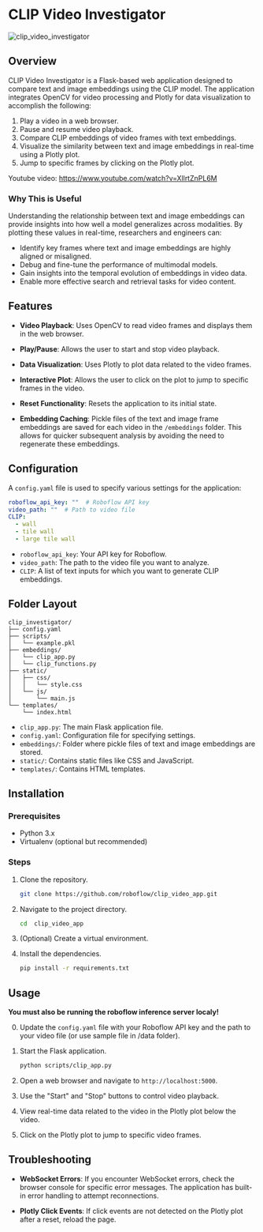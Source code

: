 # CLIP Video Investigator

![clip_video_investigator](media/overfiewGif.gif)

## Overview

CLIP Video Investigator is a Flask-based web application designed to compare text and image embeddings using the CLIP model. The application integrates OpenCV for video processing and Plotly for data visualization to accomplish the following:

1. Play a video in a web browser.
2. Pause and resume video playback.
3. Compare CLIP embeddings of video frames with text embeddings.
4. Visualize the similarity between text and image embeddings in real-time using a Plotly plot.
5. Jump to specific frames by clicking on the Plotly plot.

Youtube video: https://www.youtube.com/watch?v=XllrtZnPL6M

### Why This is Useful

Understanding the relationship between text and image embeddings can provide insights into how well a model generalizes across modalities. By plotting these values in real-time, researchers and engineers can:

- Identify key frames where text and image embeddings are highly aligned or misaligned.
- Debug and fine-tune the performance of multimodal models.
- Gain insights into the temporal evolution of embeddings in video data.
- Enable more effective search and retrieval tasks for video content.

## Features

- **Video Playback**: Uses OpenCV to read video frames and displays them in the web browser.
  
- **Play/Pause**: Allows the user to start and stop video playback.

- **Data Visualization**: Uses Plotly to plot data related to the video frames.

- **Interactive Plot**: Allows the user to click on the plot to jump to specific frames in the video.

- **Reset Functionality**: Resets the application to its initial state.

- **Embedding Caching**: Pickle files of the text and image frame embeddings are saved for each video in the `/embeddings` folder. This allows for quicker subsequent analysis by avoiding the need to regenerate these embeddings.

## Configuration

A `config.yaml` file is used to specify various settings for the application:

```yaml
roboflow_api_key: ""  # Roboflow API key
video_path: ""  # Path to video file
CLIP:
  - wall
  - tile wall
  - large tile wall
```

- `roboflow_api_key`: Your API key for Roboflow.
- `video_path`: The path to the video file you want to analyze.
- `CLIP`: A list of text inputs for which you want to generate CLIP embeddings.

## Folder Layout

```
clip_investigator/
├── config.yaml
├── scripts/
│   └── example.pkl
├── embeddings/
│   └── clip_app.py
│   └── clip_functions.py
├── static/
│   ├── css/
│   │   └── style.css
│   └── js/
│       └── main.js
└── templates/
    └── index.html
```

- `clip_app.py`: The main Flask application file.
- `config.yaml`: Configuration file for specifying settings.
- `embeddings/`: Folder where pickle files of text and image embeddings are stored.
- `static/`: Contains static files like CSS and JavaScript.
- `templates/`: Contains HTML templates.

## Installation

### Prerequisites

- Python 3.x
- Virtualenv (optional but recommended)

### Steps

1. Clone the repository.
    ```bash
    git clone https://github.com/roboflow/clip_video_app.git
    ```

2. Navigate to the project directory.
    ```bash
    cd  clip_video_app
    ```

3. (Optional) Create a virtual environment.

4. Install the dependencies.
    ```bash
    pip install -r requirements.txt
    ```

## Usage
**You must also be running the roboflow inference server localy!**

0. Update the `config.yaml` file with your Roboflow API key and the path to your video file (or use sample file in /data folder).

1. Start the Flask application.
    ```bash
    python scripts/clip_app.py
    ```

2. Open a web browser and navigate to `http://localhost:5000`.

3. Use the "Start" and "Stop" buttons to control video playback.

4. View real-time data related to the video in the Plotly plot below the video.

5. Click on the Plotly plot to jump to specific video frames.

## Troubleshooting

- **WebSocket Errors**: If you encounter WebSocket errors, check the browser console for specific error messages. The application has built-in error handling to attempt reconnections.

- **Plotly Click Events**: If click events are not detected on the Plotly plot after a reset, reload the page.

